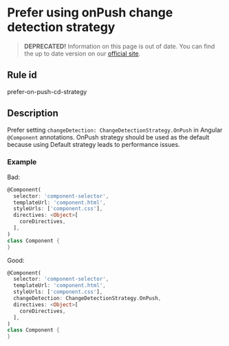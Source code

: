 # Prefer using onPush change detection strategy

> **DEPRECATED!** Information on this page is out of date. You can find the up to date version on our [official site](https://dartcodemetrics.dev/docs/rules/angular/prefer-on-push-cd-strategy).

## Rule id

prefer-on-push-cd-strategy

## Description

Prefer setting `changeDetection: ChangeDetectionStrategy.OnPush` in Angular `@Component` annotations.
OnPush strategy should be used as the default because using Default strategy leads to performance issues.

### Example

Bad:

```dart
@Component(
  selector: 'component-selector',
  templateUrl: 'component.html',
  styleUrls: ['component.css'],
  directives: <Object>[
    coreDirectives,
  ],
)
class Component {
}
```

Good:

```dart
@Component(
  selector: 'component-selector',
  templateUrl: 'component.html',
  styleUrls: ['component.css'],
  changeDetection: ChangeDetectionStrategy.OnPush,
  directives: <Object>[
    coreDirectives,
  ],
)
class Component {
}
```

